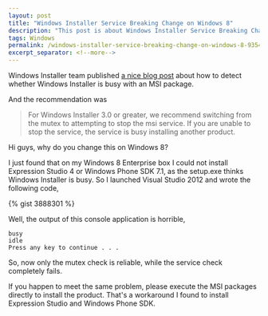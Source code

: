 ```yaml
---
layout: post
title: "Windows Installer Service Breaking Change on Windows 8"
description: "This post is about Windows Installer Service Breaking Change on Windows 8."
tags: Windows
permalink: /windows-installer-service-breaking-change-on-windows-8-93547462fa3a
excerpt_separator: <!--more-->
---
```

Windows Installer team published [a nice blog post](https://learn.microsoft.com/en-us/archive/blogs/windows_installer_team/windows-installer-troubleshooting-tips-from-halloween) about how to detect whether Windows Installer is busy with an MSI package.

And the recommendation was

> For Windows Installer 3.0 or greater, we recommend switching from the mutex to attempting to stop the msi service. If you are unable to stop the service, the service is busy installing another product.

Hi guys, why do you change this on Windows 8?
<!--more-->

I just found that on my Windows 8 Enterprise box I could not install Expression Studio 4 or Windows Phone SDK 7.1, as the setup.exe thinks Windows Installer is busy. So I launched Visual Studio 2012 and wrote the following code,

{% gist 3888301 %}

Well, the output of this console application is horrible,

```
busy
idle
Press any key to continue . . .
```

So, now only the mutex check is reliable, while the service check completely fails.

If you happen to meet the same problem, please execute the MSI packages directly to install the product. That's a workaround I found to install Expression Studio and Windows Phone SDK.
